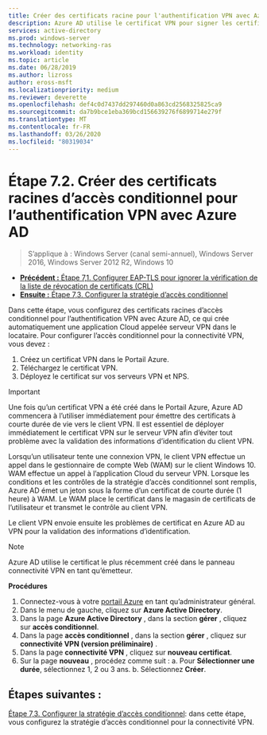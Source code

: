 ```yaml
---
title: Créer des certificats racine pour l'authentification VPN avec Azure AD
description: Azure AD utilise le certificat VPN pour signer les certificats émis aux clients Windows 10 lors de l’authentification auprès d’Azure AD pour la connectivité VPN. Le certificat marqué comme principal est l’émetteur que Azure AD utilise.
services: active-directory
ms.prod: windows-server
ms.technology: networking-ras
ms.workload: identity
ms.topic: article
ms.date: 06/28/2019
ms.author: lizross
author: eross-msft
ms.localizationpriority: medium
ms.reviewer: deverette
ms.openlocfilehash: def4c0d7437dd297460d0a863cd2568325825ca9
ms.sourcegitcommit: da7b9bce1eba369bcd156639276f6899714e279f
ms.translationtype: MT
ms.contentlocale: fr-FR
ms.lasthandoff: 03/26/2020
ms.locfileid: "80319034"
---
```

# <a name="step-72-create-conditional-access-root-certificates-for-vpn-authentication-with-azure-ad"></a>Étape 7.2. Créer des certificats racines d’accès conditionnel pour l’authentification VPN avec Azure AD

>S’applique à : Windows Server (canal semi-annuel), Windows Server 2016, Windows Server 2012 R2, Windows 10

- [**Précédent :** Étape 7,1. Configurer EAP-TLS pour ignorer la vérification de la liste de révocation de certificats (CRL)](vpn-config-eap-tls-to-ignore-crl-checking.md)
- [**Ensuite :** Étape 7,3. Configurer la stratégie d’accès conditionnel](vpn-config-conditional-access-policy.md)

Dans cette étape, vous configurez des certificats racines d’accès conditionnel pour l’authentification VPN avec Azure AD, ce qui crée automatiquement une application Cloud appelée serveur VPN dans le locataire. Pour configurer l’accès conditionnel pour la connectivité VPN, vous devez :

1. Créez un certificat VPN dans le Portail Azure.
2. Téléchargez le certificat VPN.
3. Déployez le certificat sur vos serveurs VPN et NPS.

> [!IMPORTANT]
> Une fois qu’un certificat VPN a été créé dans le Portail Azure, Azure AD commencera à l’utiliser immédiatement pour émettre des certificats à courte durée de vie vers le client VPN. Il est essentiel de déployer immédiatement le certificat VPN sur le serveur VPN afin d’éviter tout problème avec la validation des informations d’identification du client VPN.

Lorsqu’un utilisateur tente une connexion VPN, le client VPN effectue un appel dans le gestionnaire de compte Web (WAM) sur le client Windows 10. WAM effectue un appel à l’application Cloud du serveur VPN. Lorsque les conditions et les contrôles de la stratégie d’accès conditionnel sont remplis, Azure AD émet un jeton sous la forme d’un certificat de courte durée (1 heure) à WAM. Le WAM place le certificat dans le magasin de certificats de l’utilisateur et transmet le contrôle au client VPN.  

Le client VPN envoie ensuite les problèmes de certificat en Azure AD au VPN pour la validation des informations d’identification.  

> [!NOTE]
> Azure AD utilise le certificat le plus récemment créé dans le panneau connectivité VPN en tant qu’émetteur.

**Procédures**

1. Connectez-vous à votre [portail Azure](https://portal.azure.com) en tant qu’administrateur général.
2. Dans le menu de gauche, cliquez sur **Azure Active Directory**.
3. Dans la page **Azure Active Directory** , dans la section **gérer** , cliquez sur **accès conditionnel**.
4. Dans la page **accès conditionnel** , dans la section **gérer** , cliquez sur **connectivité VPN (version préliminaire)** .
5. Dans la page **connectivité VPN** , cliquez sur **nouveau certificat**.
6. Sur la page **nouveau** , procédez comme suit : a. Pour **Sélectionner une durée**, sélectionnez 1, 2 ou 3 ans.
   b. Sélectionnez **Créer**.

## <a name="next-steps"></a>Étapes suivantes :

[Étape 7,3. Configurer la stratégie d’accès conditionnel](vpn-config-conditional-access-policy.md): dans cette étape, vous configurez la stratégie d’accès conditionnel pour la connectivité VPN.
